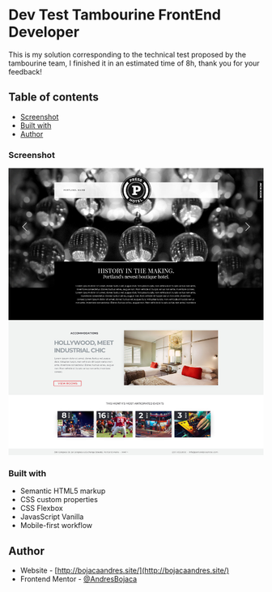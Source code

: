 # Dev Test Tambourine FrontEnd Developer

This is my solution corresponding to the technical test proposed by the tambourine team, I finished it in an estimated time of 8h, thank you for your feedback!

## Table of contents

  - [Screenshot](#screenshot)
  - [Built with](#built-with)
- [Author](#author)

### Screenshot

![](./assets/img/LandingPage.jpg)

### Built with

- Semantic HTML5 markup
- CSS custom properties
- CSS Flexbox
- JavasScript Vanilla
- Mobile-first workflow

## Author

- Website - [http://bojacaandres.site/](http://bojacaandres.site/)
- Frontend Mentor - [@AndresBojaca](https://www.frontendmentor.io/profile/AndresBojaca)
